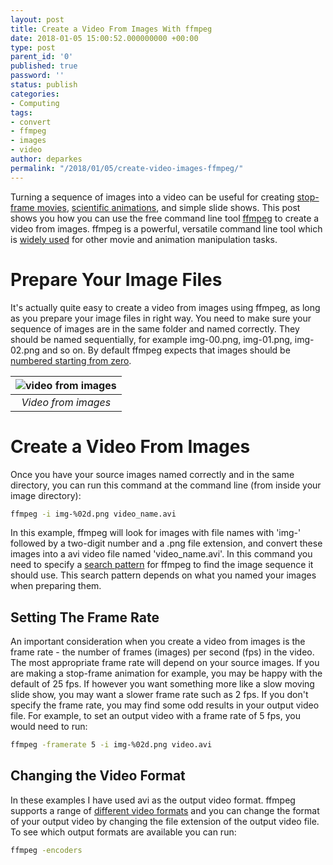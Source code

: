 ```yaml
---
layout: post
title: Create a Video From Images With ffmpeg
date: 2018-01-05 15:00:52.000000000 +00:00
type: post
parent_id: '0'
published: true
password: ''
status: publish
categories:
- Computing
tags:
- convert
- ffmpeg
- images
- video
author: deparkes
permalink: "/2018/01/05/create-video-images-ffmpeg/"
---
```

Turning a sequence of images into a video can be useful for creating <a href="https://en.wikipedia.org/wiki/Stop_motion">stop-frame movies</a>, <a href="https://shallowsky.com/blog/2015/Oct/04/">scientific animations</a>, and simple slide shows. This post shows you how you can use the free command line tool <a href="https://www.ffmpeg.org/">ffmpeg</a> to create a video from images. ffmpeg is a powerful, versatile command line tool which is <a href="https://en.wikipedia.org/wiki/Category:Software_that_uses_FFmpeg">widely used</a> for other movie and animation manipulation tasks.
<h1>Prepare Your Image Files<strong>
</strong>
</h1>
It's actually quite easy to create a video from images using ffmpeg, as long as you prepare your image files in right way.
You need to make sure your sequence of images are in the same folder and named correctly. They should be named sequentially, for example img-00.png, img-01.png, img-02.png and so on. By default ffmpeg expects that images should be <a href="https://superuser.com/questions/624567/how-to-create-a-video-from-images-using-ffmpeg">numbered starting from zero</a>.

| ![video from images]({{site.baseurl}}/assets/2018/01/images_to_video.png) |
|:--:|
| *Video from images* |

<h1>Create a Video From Images</h1>
Once you have your source images named correctly and in the same directory, you can run this command at the command line (from inside your image directory):

```bash
ffmpeg -i img-%02d.png video_name.avi
```

In this example, ffmpeg will look for images with file names with 'img-' followed by a two-digit number and a .png file extension, and convert these images into a avi video file named 'video_name.avi'.
In this command you need to specify a <a href="https://en.wikibooks.org/wiki/FFMPEG_An_Intermediate_Guide/image_sequence#Filename_patterns">search pattern</a> for ffmpeg to find the image sequence it should use. This search pattern depends on what you named your images when preparing them.
<h2>Setting The Frame Rate</h2>
An important consideration when you create a video from images is the frame rate - the number of frames (images) per second (fps) in the video. The most appropriate frame rate will depend on your source images. If you are making a stop-frame animation for example, you may be happy with the default of 25 fps. If however you want something more like a slow moving slide show, you may want a slower frame rate such as 2 fps.
If you don't specify the frame rate, you may find some odd results in your output video file. For example, to set an output video with a frame rate of 5 fps, you would need to run:

```bash
ffmpeg -framerate 5 -i img-%02d.png video.avi
```

<h2>Changing the Video Format</h2>
In these examples I have used avi as the output video format. ffmpeg supports a range of <a href="https://www.ffmpeg.org/general.html#Supported-File-Formats_002c-Codecs-or-Features">different video formats</a> and you can change the format of your output video by changing the file extension of the output video file.
To see which output formats are available you can run:

```bash
ffmpeg -encoders
```

